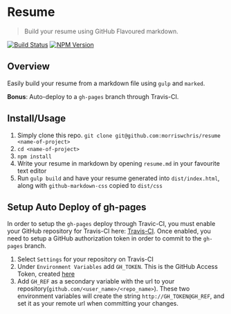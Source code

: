 # Resume
> Build your resume using GitHub Flavoured markdown.

[![Build Status](https://travis-ci.org/morriswchris/resume.svg?branch=add_readme)](https://travis-ci.org/morriswchris/resume)
[![NPM Version](https://img.shields.io/npm/v/npm.svg)](https://img.shields.io/npm/v/npm.svg)


## Overview

Easily build your resume from a markdown file using `gulp` and `marked`.

**Bonus**: Auto-deploy to a `gh-pages` branch through Travis-CI. 


## Install/Usage

1. Simply clone this repo. `git clone git@github.com:morriswchris/resume <name-of-project>`
2. `cd <name-of-project>`
3. `npm install`
4. Write your resume in markdown by opening `resume.md` in your favourite text editor
5. Run `gulp build` and have your resume generated into `dist/index.html`, along with `github-markdown-css` copied to `dist/css`

## Setup Auto Deploy of gh-pages

In order to setup the `gh-pages` deploy through Travic-CI, you must enable your GitHub repository for Travis-CI here: [Travis-CI](https://travis-ci.org/). Once enabled, you need to setup a GitHub authorization token in order to commit to the `gh-pages` branch. 

1. Select `Settings` for your repository on Travis-CI
2. Under `Environment Variables` add `GH_TOKEN`. This is the GitHub Access Token, created [here](https://github.com/blog/1509-personal-api-tokens)
3. Add `GH_REF` as a secondary variable with the url to your repository(`github.com/<user_name>/<repo_name>`). These two environment variables will create the string `http://GH_TOKEN@GH_REF`, and set it as your remote url when committing your changes.

